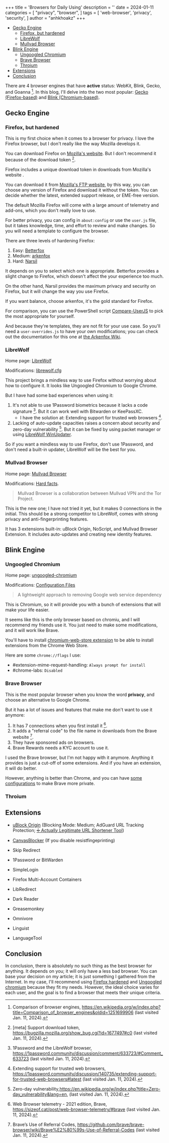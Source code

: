 +++
title = 'Browsers for Daily Using'
description = ''
date = 2024-01-11
categories = [
    "privacy",
    "browser",
]
tags = [
    'web-browser',
    'privacy',
    'security',
]
author = "anhkhoakz"
+++

- [Gecko Engine](#gecko-engine)
  - [Firefox, but hardened](#firefox-but-hardened)
  - [LibreWolf](#librewolf)
  - [Mullvad Browser](#mullvad-browser)
- [Blink Engine](#blink-engine)
  - [Ungoogled Chromium](#ungoogled-chromium)
  - [Brave Browser](#brave-browser)
  - [Throium](#throium)
- [Extensions](#extensions)
- [Conclusion](#conclusion)

There are 4 browser engines that have **active** status: WebKit, Blink, Gecko, and Goanna [^1]. In this blog, I'll delve into the two most popular: [Gecko (Firefox-based)](#gecko-engine) and [Blink (Chromium-based)](#blink-engine).

## Gecko Engine

### Firefox, but hardened

This is my first choice when it comes to a browser for privacy. I love the Firefox browser, but I don't really like the way Mozilla develops it.

You can download Firefox on [Mozilla's website](https://www.mozilla.org/firefox/). But I don't recommend it because of the download token [^5].

Firefox includes a unique download token in downloads from Mozilla's website .

You can download it from [Mozilla's FTP website](https://ftp.mozilla.org/pub/firefox/releases/), by this way, you can choose any version of Firefox and download it without the token. You can decide whether the latest, extended support release, or EME-free version.

The default Mozilla Firefox will come with a large amount of telemetry and add-ons, which you don't really love to use.

For better privacy, you can config in `about:config` or use the `user.js` file, but it takes knowledge, time, and effort to review and make changes. So you will need a template to configure the browser.

There are three levels of hardening Firefox:

1. Easy: [Betterfox](https://github.com/yokoffing/Betterfox)
2. Medium: [arkenfox](https://github.com/arkenfox/user.js)
3. Hard: [Narsil](https://codeberg.org/Narsil/user.js/src/branch/main/desktop)

It depends on you to select which one is appropriate. Betterfox provides a slight change to Firefox, which doesn't affect the your experience too much.

On the other hand, Narsil provides the maximum privacy and security on Firefox, but it will change the way you use Firefox.

If you want balance, choose arkenfox, it's the gold standard for Firefox.

For comparison, you can use the PowerShell script [Compare-UserJS](https://github.com/claustromaniac/Compare-UserJS) to pick the most appropriate for yourself.

And because they're templates, they are not fit for your use case. So you'll need a `user-overrides.js` to have your own modifications; you can check out the documentation for this one at [the Arkenfox Wiki](https://github.com/arkenfox/user.js/wiki/3.1-Overrides).

### LibreWolf

Home page: [LibreWolf](https://librewolf.net/)

Modifications: [librewolf.cfg](https://codeberg.org/librewolf/settings/raw/branch/master/librewolf.cfg)

This project brings a mindless way to use Firefox without worrying about how to configure it. It looks like Ungoogled Chromium to Google Chrome.

But I have had some bad experiences when using it:

1. It's not able to use 1Password biometrics because it lacks a code signature [^2]. But it can work well with Bitwarden or KeePassXC.
    - I have the solution at: Extending support for trusted web browsers [^6].
2. Lacking of auto-update capacities raises a concern about security and zero-day vulnerability [^7]. But it can be fixed by using packet manager or using [LibreWolf WinUpdater](https://codeberg.org/ltguillaume/librewolf-winupdater).

So if you want a mindless way to use Firefox, don't use 1Password, and don't need a built-in updater, LibreWolf will be the best for you.

### Mullvad Browser

Home page: [Mullvad Browser](https://mullvad.net/en/browser)

Modifications: [Hard facts](https://mullvad.net/en/browser/hard-facts).

> Mullvad Browser is a collaboration between Mullvad VPN and the Tor Project.

This is the new one; I have not tried it yet, but it makes 0 connections in the initial. This should be a strong competitor to LibreWolf, comes with strong privacy and anti-fingerprinting features.

It has 3 extensions built-in: uBlock Origin, NoScript, and Mullvad Browser Extension. It includes auto-updates and creating new identity features.

## Blink Engine

### Ungoogled Chromium

Home page: [ungoogled-chromium](https://ungoogled-software.github.io/)

Modifications: [Configuration Files](https://github.com/ungoogled-software/ungoogled-chromium/blob/master/docs/design.md#configuration-files)

> A lightweight approach to removing Google web service dependency

This is Chromium, so it will provide you with a bunch of extensions that will make your life easier.

It seems like this is the only browser based on chromiu, and I will recommend my friends use it. You just need to make some modifications, and it will work like Brave.

You'll have to install [chromium-web-store extension](https://github.com/NeverDecaf/chromium-web-store) to be able to install extensions from the Chrome Web Store.

Here are some `chrome://flags` I use:

- #extension-mime-request-handling: `Always prompt for install`
- #chrome-labs: `Disabled`

### Brave Browser

This is the most popular browser when you know the word **privacy**, and choose an alternative to Google Chrome.

But it has a lot of issues and features that make me don't want to use it anymore:

1. It has 7 connections when you first install it [^3].
2. It adds a "referral code" to the file name in downloads from the Brave website [^4].
3. They have sponsored ads on browsers.
4. Brave Rewards needs a KYC account to use it.

I used the Brave browser, but I'm not happy with it anymore. Anything it provides is just a cut-off of some extensions. And if you have an extension, it will do better.

However, anything is better than Chrome, and you can have [some configurations](https://www.privacyguides.org/en/desktop-browsers/#recommended-configuration_1) to make Brave more private.

### Throium

## Extensions

- [uBlock Origin](https://addons.mozilla.org/firefox/addon/ublock-origin/) (Blocking Mode: Medium; AdGuard URL Tracking Protection; [➗ Actually Legitimate URL Shortener Tool](https://raw.githubusercontent.com/DandelionSprout/adfilt/master/LegitimateURLShortener.txt))

- [CanvasBlocker](https://addons.mozilla.org/en-US/firefox/addon/canvasblocker/) (If you disable resistfingeprinting)

- Skip Redirect

- 1Password or BitWarden

- SimpleLogin

- Firefox Multi-Account Containers

- LibRedirect

- Dark Reader

- Greasemonkey

- Omnivore

- Linguist

- LanguageTool

## Conclusion

In conclusion, there is absolutely no such thing as the best browser for anything. It depends on you; it will only have a less bad browser. You can base your decision on my article; it is just something I gathered from the Internet. In my case, I'll recommend using [Firefox hardened](#firefox-but-hardened) and [Ungoogled chromium](#ungoogled-chromium) because they fit my needs. However, the ideal choice varies for each user, and the goal is to find a browser that meets their unique criteria.

[^1]: Comparison of browser engines, <https://en.wikipedia.org/w/index.php?title=Comparison_of_browser_engines&oldid=1251699906> (last visited Jan. 11, 2024).
[^2]: 1Password and the LibreWolf browser, <https://1password.community/discussion/comment/633723/#Comment_633723> (last visited Jan. 11, 2024).
[^3]: Web Browser telemetry - 2021 edition, Brave, <https://sizeof.cat/post/web-browser-telemetry/#brave> (last visited Jan. 11, 2024).
[^4]: Brave’s Use of Referral Codes, <https://github.com/brave/brave-browser/wiki/Brave%E2%80%99s-Use-of-Referral-Codes> (last visited Jan. 11, 2024).
[^5]: [meta] Support download token, <https://bugzilla.mozilla.org/show_bug.cgi?id=1677497#c0> (last visited Jan. 11, 2024).
[^6]: Extending support for trusted web browsers, <https://1password.community/discussion/140735/extending-support-for-trusted-web-browsers#latest> (last visited Jan. 11, 2024).
[^7]: Zero-day vulnerability,<https://en.wikipedia.org/w/index.php?title=Zero-day_vulnerability&lang=en>, (last visited Jan. 11, 2024).
